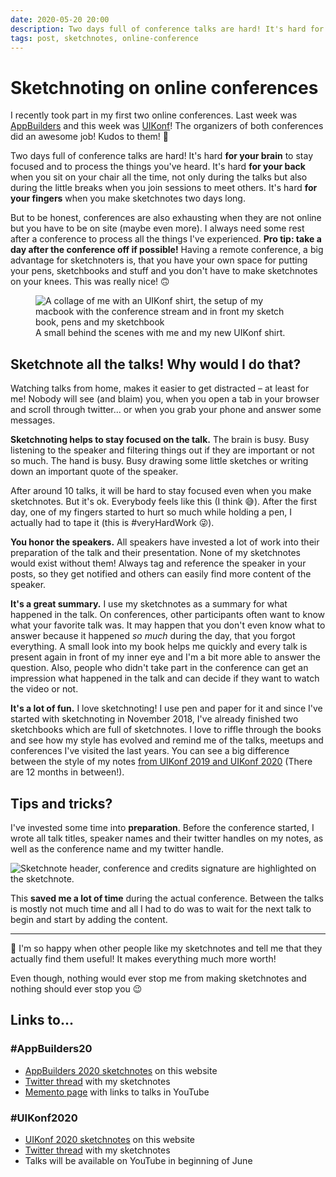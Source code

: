 ```yaml
---
date: 2020-05-20 20:00
description: Two days full of conference talks are hard! It's hard for your brain to stay focused and to process the things you've heard.  It's hard for your back when you sit on your chair all the time, not only during the talks but also during the little breaks when you join sessions to meet others. It's hard for your fingers when you make sketchnotes two days long.
tags: post, sketchnotes, online-conference
---
```


# Sketchnoting on online conferences

I recently took part in my first two online conferences. Last week was [AppBuilders](https://appbuilders.ch/) and this week was [UIKonf](https://uikonf.com/)! The organizers of both conferences did an awesome job! Kudos to them! 👏

Two days full of conference talks are hard! It's hard **for your brain** to stay focused and to process the things you've heard.  It's hard **for your back** when you sit on your chair all the time, not only during the talks but also during the little breaks when you join sessions to meet others. It's hard **for your fingers** when you make sketchnotes two days long.

But to be honest, conferences are also exhausting when they are not online but you have to be on site (maybe even more). I always need some rest after a conference to process all the things I've experienced. **Pro tip: take a day after the conference off if possible!** Having a remote conference, a big advantage for sketchnoters is, that you have your own space for putting your pens, sketchbooks and stuff and you don't have to make sketchnotes on your knees. This was really nice! 🙃

<figure style="max-width:500px">
    <img src="../../images/sketchnotes-on-online-conferences/behind-the-scenes.jpg" alt="A collage of me with an UIKonf shirt, the setup of my macbook with the conference stream and in front my sketch book, pens and my sketchbook" />
    <figcaption>A small behind the scenes with me and my new UIKonf shirt.</figcaption>
</figure>

## Sketchnote all the talks! Why would I do that?

Watching talks from home, makes it easier to get distracted – at least for me! Nobody will see (and blaim) you, when you open a tab in your browser and scroll through twitter... or when you grab your phone and answer some messages.

**Sketchnoting helps to stay focused on the talk.** The brain is busy. Busy listening to the speaker and filtering things out if they are important or not so much. The hand is busy. Busy drawing some little sketches or writing down an important quote of the speaker.

After around 10 talks, it will be hard to stay focused even when you make sketchnotes. But it's ok. Everybody feels like this (I think 😅). After the first day, one of my fingers started to hurt so much while holding a pen, I actually had to tape it (this is #veryHardWork 😜).

**You honor the speakers.** All speakers have invested a lot of work into their preparation of the talk and their presentation. None of my sketchnotes would exist without them! Always tag and reference the speaker in your posts, so they get notified and others can easily find more content of the speaker.

**It's a great summary.** I use my sketchnotes as a summary for what happened in the talk. On conferences, other participants often want to know what your favorite talk was. It may happen that you don't even know what to answer because it happened _so much_ during the day, that you forgot everything. A small look into my book helps me quickly and every talk is present again in front of my inner eye and I'm a bit more able to answer the question. Also, people who didn't take part in the conference can get an impression what happened in the talk and can decide if they want to watch the video or not.

**It's a lot of fun.** I love sketchnoting! I use pen and paper for it and since I've started with sketchnoting in November 2018, I've already finished two sketchbooks which are full of sketchnotes. I love to riffle through the books and see how my style has evolved and remind me of the talks, meetups and conferences I've visited the last years. You can see a big difference between the style of my notes [from UIKonf 2019 and UIKonf 2020](/tags/uikonf/) (There are 12 months in between!).

## Tips and tricks?

I've invested some time into **preparation**. Before the conference started, I wrote all talk titles, speaker names and their twitter handles on my notes, as well as the conference name and my twitter handle.

<img src="../../images/sketchnotes-on-online-conferences/sketchnote-preparation.jpg" alt="Sketchnote header, conference and credits signature are highlighted on the sketchnote." />

This **saved me a lot of time** during the actual conference. Between the talks is mostly not much time and all I had to do was to wait for the next talk to begin and start by adding the content.

---

🤩 I'm so happy when other people like my sketchnotes and tell me that they actually find them useful! It makes everything much more worth!

Even though, nothing would ever stop me from making sketchnotes and nothing should ever stop you 😉

## Links to...

### #AppBuilders20

- [AppBuilders 2020 sketchnotes](/tags/appbuilders20/) on this website
- [Twitter thread](https://twitter.com/felibe444/status/1259807545364971520) with my sketchnotes
- [Memento page](https://2020.appbuilders.ch/memento) with links to talks in YouTube

### #UIKonf2020

- [UIKonf 2020 sketchnotes](/tags/uikonf20/) on this website
- [Twitter thread](https://twitter.com/felibe444/status/1262396003413643269) with my sketchnotes
- Talks will be available on YouTube in beginning of June
